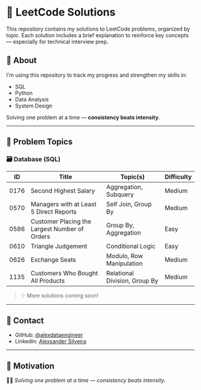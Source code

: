# 🧠 LeetCode Solutions

This repository contains my solutions to LeetCode problems, organized by topic. Each solution includes a brief explanation to reinforce key concepts — especially for technical interview prep.

## 📌 About

I'm using this repository to track my progress and strengthen my skills in:

- SQL
- Python
- Data Analysis
- System Design

Solving one problem at a time — **consistency beats intensity**.

---

## 📂 Problem Topics

### 🗃️ Database (SQL)

| ID    | Title                                           | Topic(s)                      | Difficulty |
|-------|-------------------------------------------------|-------------------------------|------------|
| 0176  | Second Highest Salary                           | Aggregation, Subquery         | Medium     |
| 0570  | Managers with at Least 5 Direct Reports         | Self Join, Group By           | Medium     |
| 0586  | Customer Placing the Largest Number of Orders   | Group By, Aggregation         | Easy       |
| 0610  | Triangle Judgement                              | Conditional Logic             | Easy       |
| 0626  | Exchange Seats                                  | Modulo, Row Manipulation      | Medium     |
| 1135  | Customers Who Bought All Products               | Relational Division, Group By | Medium     |

> ✨ More solutions coming soon!

---

## 🔗 Contact

- GitHub: [@alexdataengineer](https://github.com/alexdataengineer)
- LinkedIn: [Alexsander Silveira](https://www.linkedin.com/in/alexsander-silveira/)

---

## 🚀 Motivation

🧑‍💻 *Solving one problem at a time — consistency beats intensity.*


